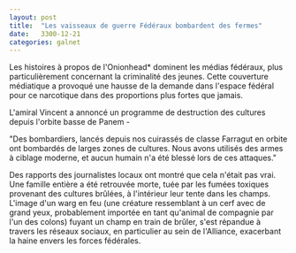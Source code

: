 ```yaml
---
layout: post
title:  "Les vaisseaux de guerre Fédéraux bombardent des fermes"
date:   3300-12-21
categories: galnet
---
```

Les histoires à propos de l'Onionhead* dominent les médias fédéraux, plus particulièrement concernant la criminalité des jeunes. Cette couverture médiatique a provoqué une hausse de la demande dans l'espace fédéral pour ce narcotique dans des proportions plus fortes que jamais.

L'amiral Vincent a annoncé un programme de destruction des cultures depuis l'orbite basse de Panem -

"Des bombardiers, lancés depuis nos cuirassés de classe Farragut en orbite ont bombardés de larges zones de cultures. Nous avons utilisés des armes à ciblage moderne, et aucun humain n'a été blessé lors de ces attaques."

Des rapports des journalistes locaux ont montré que cela n'était pas vrai. Une famille entière a été retrouvée morte, tuée par les fumées toxiques provenant des cultures brûlées, à l'intérieur leur tente dans les champs. L'image d'un warg en feu (une créature ressemblant à un cerf avec de grand yeux, probablement importée en tant qu'animal de compagnie par l'un des colons) fuyant un champ en train de brûler, s'est répandue à travers les réseaux sociaux, en particulier au sein de l'Alliance, exacerbant la haine envers les forces fédérales.
